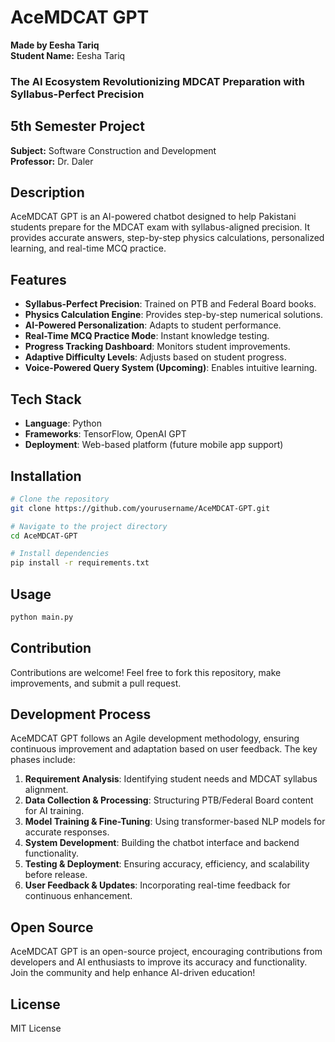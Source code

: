 # AceMDCAT GPT

**Made by Eesha Tariq**  
**Student Name:** Eesha Tariq

### The AI Ecosystem Revolutionizing MDCAT Preparation with Syllabus-Perfect Precision

## 5th Semester Project
**Subject:** Software Construction and Development  
**Professor:** Dr. Daler  

## Description
AceMDCAT GPT is an AI-powered chatbot designed to help Pakistani students prepare for the MDCAT exam with syllabus-aligned precision. It provides accurate answers, step-by-step physics calculations, personalized learning, and real-time MCQ practice.

## Features
- **Syllabus-Perfect Precision**: Trained on PTB and Federal Board books.
- **Physics Calculation Engine**: Provides step-by-step numerical solutions.
- **AI-Powered Personalization**: Adapts to student performance.
- **Real-Time MCQ Practice Mode**: Instant knowledge testing.
- **Progress Tracking Dashboard**: Monitors student improvements.
- **Adaptive Difficulty Levels**: Adjusts based on student progress.
- **Voice-Powered Query System (Upcoming)**: Enables intuitive learning.

## Tech Stack
- **Language**: Python
- **Frameworks**: TensorFlow, OpenAI GPT
- **Deployment**: Web-based platform (future mobile app support)

## Installation
```bash
# Clone the repository
git clone https://github.com/yourusername/AceMDCAT-GPT.git

# Navigate to the project directory
cd AceMDCAT-GPT

# Install dependencies
pip install -r requirements.txt
```

## Usage
```bash
python main.py
```

## Contribution
Contributions are welcome! Feel free to fork this repository, make improvements, and submit a pull request.

## Development Process
AceMDCAT GPT follows an Agile development methodology, ensuring continuous improvement and adaptation based on user feedback. The key phases include:
1. **Requirement Analysis**: Identifying student needs and MDCAT syllabus alignment.
2. **Data Collection & Processing**: Structuring PTB/Federal Board content for AI training.
3. **Model Training & Fine-Tuning**: Using transformer-based NLP models for accurate responses.
4. **System Development**: Building the chatbot interface and backend functionality.
5. **Testing & Deployment**: Ensuring accuracy, efficiency, and scalability before release.
6. **User Feedback & Updates**: Incorporating real-time feedback for continuous enhancement.

## Open Source
AceMDCAT GPT is an open-source project, encouraging contributions from developers and AI enthusiasts to improve its accuracy and functionality. Join the community and help enhance AI-driven education!

## License
MIT License
